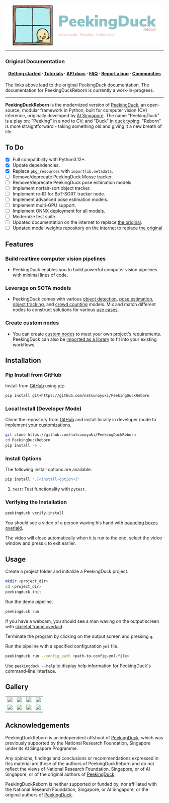 <br />

<img src="https://raw.githubusercontent.com/natsunoyuki/PeekingDuckReborn/main/docs/source/assets/peekingduck_reborn.svg">

---
### Original Documentation
<h4 align="center">
  <a href="https://peekingduck.readthedocs.io/en/stable/getting_started/index.html">Getting started</a>
  <span> · </span>
  <a href="https://peekingduck.readthedocs.io/en/stable/tutorials/index.html">Tutorials</a>
  <span> · </span>
  <a href="https://peekingduck.readthedocs.io/en/stable/master.html#api-documentation">API docs</a>
  <span> · </span>
  <a href="https://peekingduck.readthedocs.io/en/stable/faq.html">FAQ</a>
  <span> · </span>
  <a href="https://github.com/natsunoyuki/PeekingDuckReborn/issues">Report a bug</a>
  <span> · </span>
  <a href="#communities">Communities</a>
</h4>
The links above lead to the original PeekingDuck documentation. The documentation for PeekingDuckReborn is currently a work-in-progress.

---

**PeekingDuckReborn** is the modernized version of [PeekingDuck](https://github.com/aisingapore/PeekingDuck), an open-source, modular framework in Python, built for computer vision (CV) inference, originally developed by [AI Singapore](https://github.com/aisingapore/PeekingDuck). The name "PeekingDuck" is a play on: "Peeking" in a nod to CV; and "Duck" in [duck typing](https://en.wikipedia.org/wiki/Duck_typing). "Reborn" is more straightforward - taking something old and giving it a new breath of life.

## To Do
- [X] Full compatibility with Python3.12+.
- [X] Update dependencies.
- [X] Replace `pkg_resources` with `importlib.metadata`.
- [ ] Remove/deprecate PeekingDuck Mosse tracker.
- [ ] Remove/deprecate PeekingDuck pose estimation models. 
- [ ] Implement norfair-sort object tracker.
- [ ] Implement re-ID for BoT-SORT tracker node. 
- [ ] Implement advanced pose estimation models.
- [ ] Implement multi-GPU support.
- [ ] Implement ONNX deployment for all models.
- [ ] Modernize test suite.
- [ ] Updated documentation on the internet to replace [the original](https://peekingduck.readthedocs.io/en/stable/index.html#what-is-peekingduck).
- [ ] Updated model weights repository on the internet to replace [the original](https://storage.googleapis.com/peekingduck/models)

## Features

### Build realtime computer vision pipelines
* PeekingDuck enables you to build powerful computer vision pipelines with minimal lines of code.

### Leverage on SOTA models
* PeekingDuck comes with various [object detection](https://peekingduck.readthedocs.io/en/stable/resources/01a_object_detection.html), [pose estimation](https://peekingduck.readthedocs.io/en/stable/resources/01b_pose_estimation.html), [object tracking](https://peekingduck.readthedocs.io/en/stable/resources/01c_object_tracking.html), and [crowd counting](https://peekingduck.readthedocs.io/en/stable/resources/01d_crowd_counting.html) models. Mix and match different nodes to construct solutions for various [use cases](https://peekingduck.readthedocs.io/en/stable/use_cases/index.html).

### Create custom nodes
* You can create [custom nodes](https://peekingduck.readthedocs.io/en/stable/tutorials/02_duck_confit.html#custom-nodes) to meet your own project's requirements. PeekingDuck can also be [imported as a library](https://peekingduck.readthedocs.io/en/stable/tutorials/05_calling_peekingduck_in_python.html) to fit into your existing workflows.


## Installation
### Pip Install from GitHub
Install from [GitHub](https://github.com/natsunoyuki/PeekingDuckReborn) using `pip`

```bash
pip install git+https://github.com/natsunoyuki/PeekingDuckReborn
```

### Local Install (Developer Mode)
Clone the repository from [GitHub](https://github.com/natsunoyuki/PeekingDuckReborn) and install locally in developer mode to implement your customizations.

```bash
git clone https://github.com/natsunoyuki/PeekingDuckReborn
cd PeekingDuckReborn
pip install -e .
```

### Install Options
The following install options are available.
```bash
pip install ".[<install-option>]"
```
1. `test`: Test functionality with `pytest`.


### Verifying the Installation
```bash
peekingduck verify-install
```

You should see a video of a person waving his hand with
[bounding boxes overlaid](https://raw.githubusercontent.com/natsunoyuki/PeekingDuckReborn/main/docs/source/assets/getting_started/verify_install.gif).

The video will close automatically when it is run to the end, select the video window and press `q` to exit earlier.


## Usage
Create a project folder and initialize a PeekingDuck project.
```bash
mkdir <project_dir>
cd <project_dir>
peekingduck init
```

Run the demo pipeline.
```bash
peekingduck run
```

If you have a webcam, you should see a man waving on the output screen with
[skeletal frame overlaid](https://raw.githubusercontent.com/natsunoyuki/PeekingDuckReborn/main/docs/source/assets/getting_started/default_pipeline.gif).

Terminate the program by clicking on the output screen and pressing `q`.

Run the pipeline with a specified configuration `yml` file.
```bash
peekingduck run --config_path <path-to-config-yml-file>
```

Use `peekingduck --help` to display help information for PeekingDuck's command-line interface.


## Gallery
<table>
  <tr>
    <td>
      <a href="https://peekingduck.readthedocs.io/en/stable/use_cases/social_distancing.html">
        <img src="https://raw.githubusercontent.com/natsunoyuki/PeekingDuckReborn/main/docs/source/assets/use_cases/social_distancing.gif">
      </a>
    </td>
    <td>
      <a href="https://peekingduck.readthedocs.io/en/stable/use_cases/privacy_protection_faces.html">
        <img src="https://raw.githubusercontent.com/natsunoyuki/PeekingDuckReborn/main/docs/source/assets/use_cases/privacy_protection_faces.gif">
      </a>
    </td>
    <td>
      <a href="https://peekingduck.readthedocs.io/en/stable/use_cases/zone_counting.html">
        <img src="https://raw.githubusercontent.com/natsunoyuki/PeekingDuckReborn/main/docs/source/assets/use_cases/zone_counting.gif">
      </a>
    </td>
    <td>
      <a href="https://peekingduck.readthedocs.io/en/stable/use_cases/object_counting_over_time.html">
        <img src="https://raw.githubusercontent.com/natsunoyuki/PeekingDuckReborn/main/docs/source/assets/use_cases/object_counting_over_time.gif">
      </a>
    </td>
  </tr>
  <tr>
    <td>
      <a href="https://peekingduck.readthedocs.io/en/stable/use_cases/group_size_checking.html">
        <img src="https://raw.githubusercontent.com/natsunoyuki/PeekingDuckReborn/main/docs/source/assets/use_cases/group_size_checking.gif">
      </a>
    </td>
    <td>
      <a href="https://peekingduck.readthedocs.io/en/stable/use_cases/privacy_protection_license_plates.html">
        <img src="https://raw.githubusercontent.com/natsunoyuki/PeekingDuckReborn/main/docs/source/assets/use_cases/privacy_protection_license_plates.gif">
      </a>
    </td>
    <td>
      <a href="https://peekingduck.readthedocs.io/en/stable/use_cases/crowd_counting.html">
        <img src="https://raw.githubusercontent.com/natsunoyuki/PeekingDuckReborn/main/docs/source/assets/use_cases/crowd_counting.gif">
      </a>
    </td>
    <td>
      <a href="https://peekingduck.readthedocs.io/en/stable/use_cases/people_counting_over_time.html">
        <img src="https://raw.githubusercontent.com/natsunoyuki/PeekingDuckReborn/main/docs/source/assets/use_cases/people_counting_over_time.gif">
      </a>
    </td>
  </tr>
</table>


## Acknowledgements
PeekingDuckReborn is an independent offshoot of [PeekingDuck](https://github.com/aisingapore/PeekingDuck), which was previously supported by the National Research Foundation, Singapore under its AI Singapore Programme. 

Any opinions, findings and conclusions or recommendations expressed in this material are those of the authors of PeekingDuckReborn and do not reflect the views of National Research Foundation, Singapore, or of AI Singapore, or of the original authors of [PeekingDuck](https://github.com/aisingapore/PeekingDuck).

PeekingDuckReborn is neither supported or funded by, nor affiliated with the National Research Foundation, Singapore, or AI Singapore, or the original authors of [PeekingDuck](https://github.com/aisingapore/PeekingDuck).
